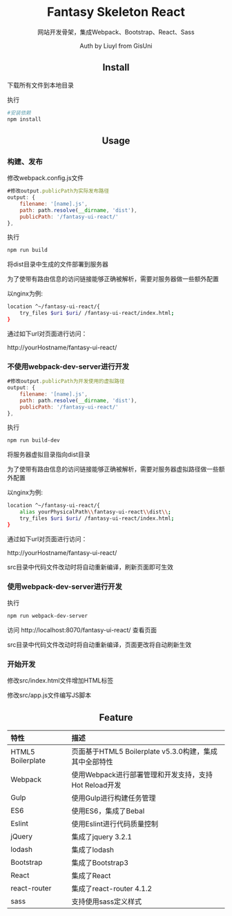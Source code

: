 <div align="center">
  <h1 align="center">Fantasy Skeleton React</h1>
  <p align="center">网站开发骨架，集成Webpack、Bootstrap、React、Sass</p>
  <p align="center">Auth by Liuyl from GisUni</p>
</div>

<h2 align="center">Install</h2>

下载所有文件到本地目录

执行

```bash
#安装依赖
npm install
```

<h2 align="center">Usage</h2>

### 构建、发布

修改webpack.config.js文件

```js
#修改output.publicPath为实际发布路径
output: {
    filename: '[name].js',
    path: path.resolve(__dirname, 'dist'),
    publicPath: '/fantasy-ui-react/'
},
```

执行

```bash
npm run build
```

将dist目录中生成的文件部署到服务器

为了使带有路由信息的访问链接能够正确被解析，需要对服务器做一些额外配置

以nginx为例:

```bash
location ^~/fantasy-ui-react/{
	try_files $uri $uri/ /fantasy-ui-react/index.html;
}
```

通过如下url对页面进行访问：

http://yourHostname/fantasy-ui-react/

### 不使用webpack-dev-server进行开发
```js
#修改output.publicPath为开发使用的虚拟路径
output: {
    filename: '[name].js',
    path: path.resolve(__dirname, 'dist'),
    publicPath: '/fantasy-ui-react/'
},
```

执行

```bash
npm run build-dev
```

将服务器虚拟目录指向dist目录

为了使带有路由信息的访问链接能够正确被解析，需要对服务器虚拟路径做一些额外配置

以nginx为例:

```bash
location ^~/fantasy-ui-react/{
	alias yourPhysicalPath\\fantasy-ui-react\\dist\\;
	try_files $uri $uri/ /fantasy-ui-react/index.html;
}
```

通过如下url对页面进行访问：

http://yourHostname/fantasy-ui-react/

src目录中代码文件改动时将自动重新编译，刷新页面即可生效


### 使用webpack-dev-server进行开发

执行

```bash
npm run webpack-dev-server
```

访问 http://localhost:8070/fantasy-ui-react/ 查看页面

src目录中代码文件改动时将自动重新编译，页面更改将自动刷新生效

### 开始开发
修改src/index.html文件增加HTML标签

修改src/app.js文件编写JS脚本

<h2 align="center">Feature</h2>
<div align="center">

|特性|描述|
|:--------|:---------|
|HTML5 Boilerplate | 页面基于HTML5 Boilerplate v5.3.0构建，集成其中全部特性 |
|Webpack | 使用Webpack进行部署管理和开发支持，支持Hot Reload开发|
| Gulp | 使用Gulp进行构建任务管理 |
| ES6 | 使用ES6，集成了Bebal |
| Eslint | 使用Eslint进行代码质量控制 |
| jQuery | 集成了jquery 3.2.1 |
| lodash | 集成了lodash |
| Bootstrap | 集成了Bootstrap3 |
| React | 集成了React |
| react-router | 集成了react-router 4.1.2|
| sass | 支持使用sass定义样式|

</div>